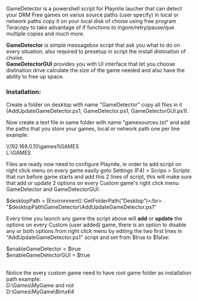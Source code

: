 GameDetector is a powershell script for Playnite laucher that can detect your DRM Free games on varius source paths (user specify) in local or network paths copy it on your local disk of choise using free program Teracopy to take advantage of if functions to ingore/retry/pause/que multiple copies and much more.

<b>GameDetector</b> is simple messagebox script that ask you what to do on every situation, also  required to presetup in script the install distination of choise.</br>
<b>GameDetectorGUI</b> provides you with UI interface that let you choose distination drive calculate the size of the game needed and also have the ability to free up space.

<h3><b>Installation:</b></h3>

Create a folder on desktop with name "GameDetector" copy all files in it (AddUpdateGameDetector.ps1, GameDetector.ps1, GameDetectorGUI.ps1).

Now create a text file in same folder with name "gamesources.txt" and add the paths that you store your games, local or network path one per line
example:

\\\192.168.0.10\games1\GAMES</br>
L:\GAMES

Files are ready now need to configure Playnite, in order to add script on right click menu on every game easily goto Settings (F4) > Scrips > Scripts that run before game starts and add this 2 lines of script, this will make sure that add or update 2 options on every Custom game's right click menu GameDetector and GameDetectorGUI:

$desktopPath = [Environment]::GetFolderPath("Desktop")</br>
. "$desktopPath\GameDetector\AddUpdateGameDetector.ps1"

Every time you launch any game the script above will <b>add</b> or <b>update</b> the options on every Custom (user added) game, there is an option to disable any or both options from right click menu by editing the two first lines in "AddUpdateGameDetector.ps1" script and set from $true to $false:
<p>
$enableGameDetector = $true</br>
$enableGameDetectorGUI = $true
</p>

</br>
Notice the every custom game need to have root game folder as installation path example: </br>D:\Games\MyGame and not </br>D:\Games\MyGame\Bin\x64
